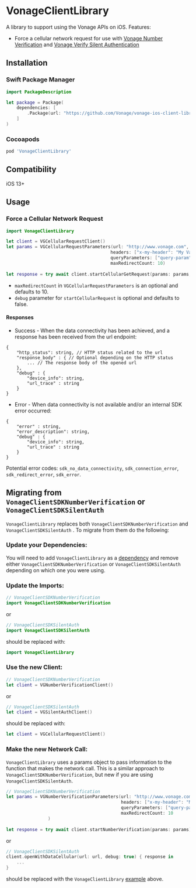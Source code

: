 # VonageClientLibrary

A library to support using the Vonage APIs on iOS. Features:

* Force a cellular network request for use with [Vonage Number Verification](https://developer.vonage.com/en/number-verification/overview) and [Vonage Verify Silent Authentication](https://developer.vonage.com/en/verify/guides/silent-authentication) 

## Installation

### Swift Package Manager 

```swift
import PackageDescription

let package = Package(
    dependencies: [
        .Package(url: "https://github.com/Vonage/vonage-ios-client-library.git")
    ]
)
```

### Cocoapods

```ruby
pod 'VonageClientLibrary'
```

## Compatibility

iOS 13+

## Usage

### Force a Cellular Network Request

```swift
import VonageClientLibrary

let client = VGCellularRequestClient()
let params = VGCellularRequestParameters(url: "http://www.vonage.com",
                                        headers: ["x-my-header": "My Value"],
                                        queryParameters: ["query-param" : "value"],
                                        maxRedirectCount: 10)
        
let response = try await client.startCellularGetRequest(params: params, debug: true)
```

* `maxRedirectCount` in `VGCellularRequestParameters` is an optional and defaults to 10.
* `debug` parameter for `startCellularRequest` is optional and defaults to false.

#### Responses

* Success - When the data connectivity has been achieved, and a response has been received from the url endpoint:
```
{
    "http_status": string, // HTTP status related to the url
    "response_body" : { // Optional depending on the HTTP status
        ... // The response body of the opened url
    },
    "debug" : {
        "device_info": string, 
        "url_trace" : string
    }
}
```

* Error - When data connectivity is not available and/or an internal SDK error occurred:

```
{
    "error" : string,
    "error_description": string,
    "debug" : {
        "device_info": string, 
        "url_trace" : string
    }
}
```

Potential error codes: `sdk_no_data_connectivity`, `sdk_connection_error`, `sdk_redirect_error`, `sdk_error`.

## Migrating from `VonageClientSDKNumberVerification` or `VonageClientSDKSilentAuth`

`VonageClientLibrary` replaces both `VonageClientSDKNumberVerification` and `VonageClientSDKSilentAuth`
. To migrate from them do the following:

### Update your Dependencies:

You will need to add `VonageClientLibrary` as a [dependency](#installation) and remove either `VonageClientSDKNumberVerification` or `VonageClientSDKSilentAuth`
 depending on which one you were using. 

### Update the Imports:

```swift
// VonageClientSDKNumberVerification
import VonageClientSDKNumberVerification
``` 

or

```swift
// VonageClientSDKSilentAuth
import VonageClientSDKSilentAuth
``` 
 
should be replaced with:

```swift
import VonageClientLibrary
```

### Use the new Client:

```swift
// VonageClientSDKNumberVerification
let client = VGNumberVerificationClient()
``` 

or

```swift
// VonageClientSDKSilentAuth
let client = VGSilentAuthClient()
``` 
 
should be replaced with:

```swift
let client = VGCellularRequestClient()
```

### Make the new Network Call:

`VonageClientLibrary` uses a params object to pass information to the function that makes the network call. This is a similar approach to `VonageClientSDKNumberVerification`, but new if you are using `VonageClientSDKSilentAuth`.

```swift
// VonageClientSDKNumberVerification
let params = VGNumberVerificationParameters(url: "http://www.vonage.com",
                                            headers: ["x-my-header": "My Value"],
                                            queryParameters: ["query-param" : "value"]
                                            maxRedirectCount: 10
                )
        
let response = try await client.startNumberVerification(params: params)
```

or 

```swift
// VonageClientSDKSilentAuth
client.openWithDataCellular(url: url, debug: true) { response in
    ...
}
```

should be replaced with the `VonageClientLibrary` [example](#force-a-cellular-network-request) above.
